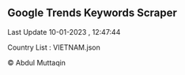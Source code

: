 

## Google Trends Keywords Scraper 
 
Last Update 10-01-2023 , 12:47:44

Country List :
VIETNAM.json



© Abdul Muttaqin 
